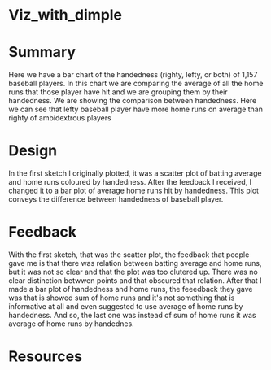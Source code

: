 # Viz_with_dimple

# Summary

Here we have a bar chart of the handedness (righty, lefty, or both) of 1,157 baseball players. In this chart we are comparing the average of all the home runs that those player have hit and we are grouping them by their handedness. We are showing the comparison between handedness. Here we can see that lefty baseball player have more home runs on average than righty of ambidextrous players


# Design

In the first sketch I originally plotted, it was a scatter plot of batting average and home runs coloured by handedness. After the feedback I received, I changed it to a bar plot of average home runs hit by handedness. This plot conveys the difference between handedness of baseball player.

# Feedback

With the first sketch, that was the scatter plot, the feedback that people gave me is that there was relation between batting average and home runs, but it was not so clear and that the plot was too clutered up. There was no clear distinction betwwen points and that obscured that relation. After that I made a bar plot of handedness and home runs, the feeedback they gave was that is showed sum of home runs and it's not something that is informative at all and even suggested to use average of home runs by handedness. And so, the last one was instead of sum of home runs it was average of home runs by handednes.


# Resources
